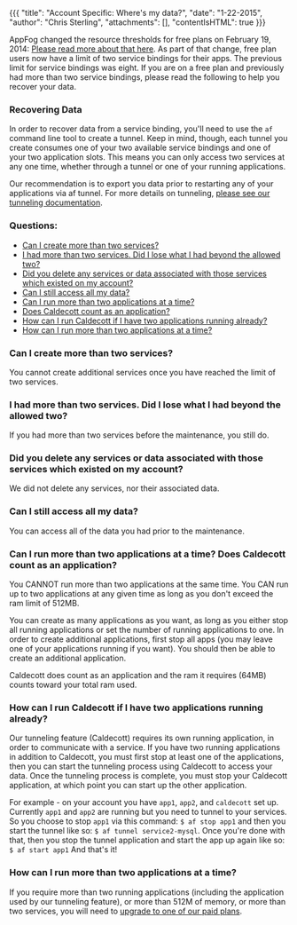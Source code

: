 {{{
  "title": "Account Specific: Where's my data?",
  "date": "1-22-2015",
  "author": "Chris Sterling",
  "attachments": [],
  "contentIsHTML": true
}}}

<p>AppFog changed the resource thresholds for free plans on February 19, 2014: <a href="http://blog.appfog.com/changes-to-appfog-free-plans/">Please read more about that here</a>. As part of that change, free plan users now have a limit of two service bindings for their apps. The previous limit for service bindings was eight. If you are on a free plan and previously had more than two service bindings, please read the following to help you recover your data.</p>
<h3>Recovering Data</h3>
<p>In order to recover data from a service binding, you'll need to use the <code>af</code> command line tool to create a tunnel. Keep in mind, though, each tunnel you create consumes one of your two available service bindings and one of your two application slots. This means you can only access two services at any one time, whether through a tunnel or one of your running applications.</p>
<p>Our recommendation is to export you data prior to restarting any of your applications via af tunnel. For more details on tunneling, <a href="https://docs.appfog.com/services/tunneling">please see our tunneling documentation</a>.</p>
<h3>Questions:</h3>
<ul>
<li><a href="#servicelimit">Can I create more than two services?</a></li>
<li><a href="#morethantwo">I had more than two services. Did I lose what I had beyond the allowed two?</a></li>
<li><a href="#didyoudelete">Did you delete any services or data associated with those services which existed on my account?</a></li>
<li><a href="#caniaccess">Can I still access all my data?</a></li>
<li><a href="#morethantwoapps">Can I run more than two applications at a time?</a></li>
<li><a href="#morethantwoapps">Does Caldecott count as an application?</a></li>
<li><a href="#runcald">How can I run Caldecott if I have two applications running already?</a></li>
<li><a href="#upgrade">How can I run more than two applications at a time?</a></li>
</ul>
<h3 id="servicelimit">Can I create more than two services?</h3>
<p>You cannot create additional services once you have reached the limit of two services.</p>
<h3 id="morethantwo">I had more than two services. Did I lose what I had beyond the allowed two?</h3>
<p>If you had more than two services before the maintenance, you still do.</p>
<h3 id="didyoudelete">Did you delete any services or data associated with those services which existed on my account?</h3>
<p>We did not delete any services, nor their associated data.</p>
<h3 id="caniaccess">Can I still access all my data?</h3>
<p>You can access all of the data you had prior to the maintenance.</p>
<h3 id="morethantwoapps">Can I run more than two applications at a time? Does Caldecott count as an application?</h3>
<p>You CANNOT run more than two applications at the same time. You CAN run up to two applications at any given time as long as you don't exceed the ram limit of 512MB.</p>
<p>You can create as many applications as you want, as long as you either stop all running applications or set the number of running applications to one. In order to create additional applications, first stop all apps (you may leave one of your applications running if you want). You should then be able to create an additional application.</p>
<p>Caldecott does count as an application and the ram it requires (64MB) counts toward your total ram used.</p>
<h3 id="runcald">How can I run Caldecott if I have two applications running already?</h3>
<p>Our tunneling feature (Caldecott) requires its own running application, in order to communicate with a service. If you have two running applications in addition to Caldecott, you must first stop at least one of the applications, then you can start the tunneling process using Caldecott to access your data. Once the tunneling process is complete, you must stop your Caldecott application, at which point you can start up the other application.</p>
<p>For example - on your account you have <code>app1</code>, <code>app2</code>, and <code>caldecott</code> set up. Currently <code>app1</code> and <code>app2</code> are running but you need to tunnel to your services. So you choose to stop <code>app1</code> via this command: <code>$ af stop app1</code> and then you start the tunnel like so: <code>$ af tunnel service2-mysql</code>. Once you're done with that, then you stop the tunnel application and start the app up again like so: <code>$ af start app1</code> And that's it!</p>
<h3 id="upgrade">How can I run more than two applications at a time?</h3>
<p>If you require more than two running applications (including the application used by our tunneling feature), or more than 512M of memory, or more than two services, you will need to <a href="http://www.appfog.com/products/appfog/pricing/">upgrade to one of our paid plans</a>.</p>

